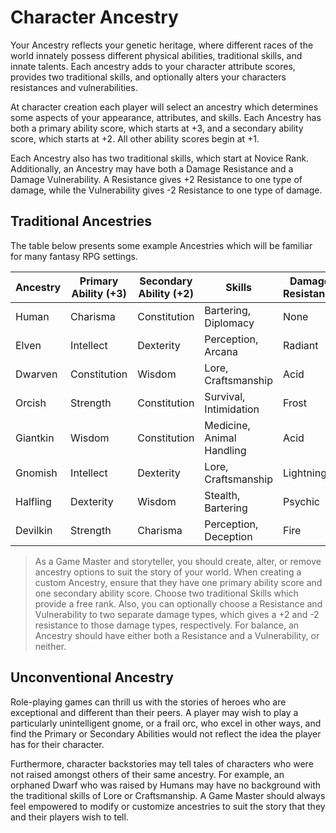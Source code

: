 # Character Ancestry

Your Ancestry reflects your genetic heritage, where different races of the world innately possess different physical abilities, traditional skills, and innate talents. Each ancestry adds to your character attribute scores, provides two traditional skills, and optionally alters your characters resistances and vulnerabilities.

At character creation each player will select an ancestry which determines some aspects of your appearance, attributes, and skills. Each Ancestry has both a primary ability score, which starts at +3, and a secondary ability score, which starts at +2. All other ability scores begin at +1.

Each Ancestry also has two traditional skills, which start at Novice Rank. Additionally, an Ancestry may have both a Damage Resistance and a Damage Vulnerability. A Resistance gives +2 Resistance to one type of damage, while the Vulnerability gives -2 Resistance to one type of damage.

## Traditional Ancestries

The table below presents some example Ancestries which will be familiar for many fantasy RPG settings.

| Ancestry  | Primary Ability (+3) | Secondary Ability (+2) | Skills                       | Damage Resistance | Damage Vulnerability |
| --------- | -------------------- | ---------------------- | ---------------------------- | ----------------- | -------------------- |
| Human     | Charisma             | Constitution           | Bartering, Diplomacy         | None              | None                 |
| Elven     | Intellect            | Dexterity              | Perception, Arcana           | Radiant           | Unholy               |
| Dwarven   | Constitution         | Wisdom                 | Lore, Craftsmanship          | Acid              | Psychic              |
| Orcish    | Strength             | Constitution           | Survival, Intimidation       | Frost             | Fire                 |
| Giantkin  | Wisdom               | Constitution           | Medicine, Animal Handling    | Acid              | Lightning            |
| Gnomish   | Intellect            | Dexterity              | Lore, Craftsmanship          | Lightning         | Acid                 |
| Halfling  | Dexterity            | Wisdom                 | Stealth, Bartering           | Psychic           | Frost                |
| Devilkin  | Strength             | Charisma               | Perception, Deception        | Fire              | Radiant              |

> As a Game Master and storyteller, you should create, alter, or remove ancestry options to suit the story of your world. When creating a custom Ancestry, ensure that they have one primary ability score and one secondary ability score. Choose two traditional Skills which provide a free rank. Also, you can optionally choose a Resistance and Vulnerability to two separate damage types, which gives a +2 and -2 resistance to those damage types, respectively. For balance, an Ancestry should have either both a Resistance and a Vulnerability, or neither.

## Unconventional Ancestry
Role-playing games can thrill us with the stories of heroes who are exceptional and different than their peers. A player may wish to play a particularly unintelligent gnome, or a frail orc, who excel in other ways, and find the Primary or Secondary Abilities would not reflect the idea the player has for their character. 

Furthermore, character backstories may tell tales of characters who were not raised amongst others of their same ancestry. For example, an orphaned Dwarf who was raised by Humans may have no background with the traditional skills of Lore or Craftsmanship. A Game Master should always feel empowered to modify or customize ancestries to suit the story that they and their players wish to tell.
